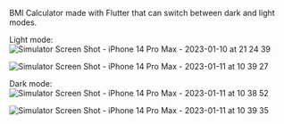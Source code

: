 BMI Calculator made with Flutter that can switch between dark and light modes.

Light mode:
![Simulator Screen Shot - iPhone 14 Pro Max - 2023-01-10 at 21 24 39](https://user-images.githubusercontent.com/44283405/211688660-eb124ec4-50ed-4874-b02e-1b624df23a68.png)

![Simulator Screen Shot - iPhone 14 Pro Max - 2023-01-11 at 10 39 27](https://user-images.githubusercontent.com/44283405/211688733-018b8724-700a-455d-986a-8893daf4cc4a.png)

Dark mode:
![Simulator Screen Shot - iPhone 14 Pro Max - 2023-01-11 at 10 38 52](https://user-images.githubusercontent.com/44283405/211688747-dd2f0a7f-cfd4-40fc-9105-dfe789a7caf9.png)

![Simulator Screen Shot - iPhone 14 Pro Max - 2023-01-11 at 10 39 35](https://user-images.githubusercontent.com/44283405/211688759-0b3b0e72-7862-4d96-ab9c-b6917c36c9f9.png)




